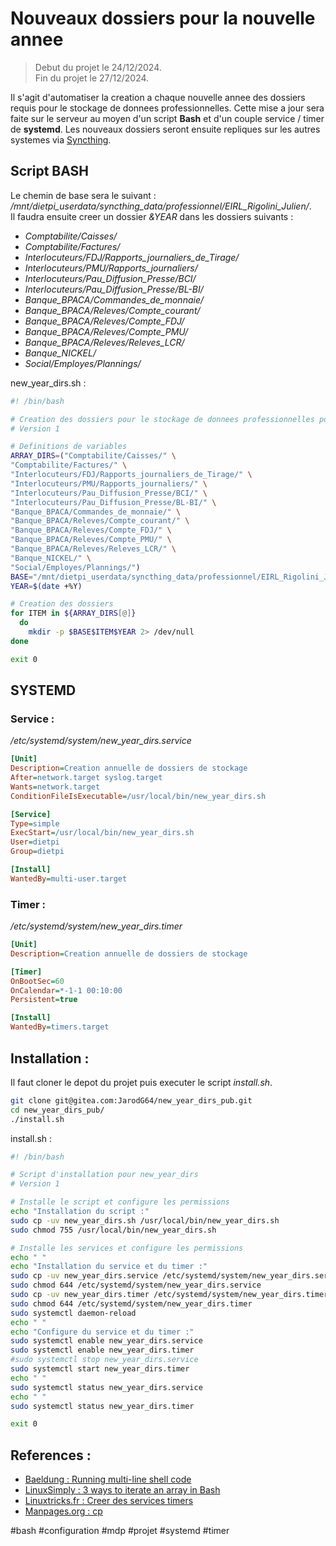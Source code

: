 # Nouveaux dossiers pour la nouvelle annee

> Debut du projet le 24/12/2024.  
> Fin du projet le 27/12/2024.

Il s'agit d'automatiser la creation a chaque nouvelle annee des dossiers requis pour le stockage de donnees professionnelles. Cette mise a jour sera faite sur le serveur au moyen d'un script **Bash** et d'un couple service / timer de **systemd**. Les nouveaux dossiers seront ensuite repliques sur les autres systemes via [Syncthing](https://syncthing.net/).

## Script BASH

Le chemin de base sera le suivant : */mnt/dietpi_userdata/syncthing_data/professionnel/EIRL_Rigolini_Julien/*.  
Il faudra ensuite creer un dossier *&YEAR* dans les dossiers suivants :

+ *Comptabilite/Caisses/*
+ *Comptabilite/Factures/*
+ *Interlocuteurs/FDJ/Rapports_journaliers_de_Tirage/*
+ *Interlocuteurs/PMU/Rapports_journaliers/*
+ *Interlocuteurs/Pau_Diffusion_Presse/BCI/*
+ *Interlocuteurs/Pau_Diffusion_Presse/BL-BI/*
+ *Banque_BPACA/Commandes_de_monnaie/*
+ *Banque_BPACA/Releves/Compte_courant/*
+ *Banque_BPACA/Releves/Compte_FDJ/*
+ *Banque_BPACA/Releves/Compte_PMU/*
+ *Banque_BPACA/Releves/Releves_LCR/*
+ *Banque_NICKEL/*
+ *Social/Employes/Plannings/*

new_year_dirs.sh :

```bash
#! /bin/bash

# Creation des dossiers pour le stockage de donnees professionnelles pour l'annee en cours
# Version 1

# Definitions de variables
ARRAY_DIRS=("Comptabilite/Caisses/" \
"Comptabilite/Factures/" \
"Interlocuteurs/FDJ/Rapports_journaliers_de_Tirage/" \
"Interlocuteurs/PMU/Rapports_journaliers/" \
"Interlocuteurs/Pau_Diffusion_Presse/BCI/" \
"Interlocuteurs/Pau_Diffusion_Presse/BL-BI/" \
"Banque_BPACA/Commandes_de_monnaie/" \
"Banque_BPACA/Releves/Compte_courant/" \
"Banque_BPACA/Releves/Compte_FDJ/" \
"Banque_BPACA/Releves/Compte_PMU/" \
"Banque_BPACA/Releves/Releves_LCR/" \
"Banque_NICKEL/" \
"Social/Employes/Plannings/")
BASE="/mnt/dietpi_userdata/syncthing_data/professionnel/EIRL_Rigolini_Julien/"
YEAR=$(date +%Y)

# Creation des dossiers
for ITEM in ${ARRAY_DIRS[@]}
  do
    mkdir -p $BASE$ITEM$YEAR 2> /dev/null
done

exit 0
```

## SYSTEMD

### Service :

*/etc/systemd/system/new_year_dirs.service*

```ini
[Unit]
Description=Creation annuelle de dossiers de stockage
After=network.target syslog.target
Wants=network.target
ConditionFileIsExecutable=/usr/local/bin/new_year_dirs.sh

[Service]
Type=simple
ExecStart=/usr/local/bin/new_year_dirs.sh
User=dietpi
Group=dietpi

[Install]
WantedBy=multi-user.target
```

### Timer :

*/etc/systemd/system/new_year_dirs.timer*

```ini
[Unit]
Description=Creation annuelle de dossiers de stockage

[Timer]
OnBootSec=60
OnCalendar=*-1-1 00:10:00
Persistent=true

[Install]
WantedBy=timers.target
```

## Installation :

Il faut cloner le depot du projet puis executer le script *install.sh*.

```bash
git clone git@gitea.com:JarodG64/new_year_dirs_pub.git
cd new_year_dirs_pub/
./install.sh
```

install.sh :

```bash
#! /bin/bash

# Script d'installation pour new_year_dirs
# Version 1

# Installe le script et configure les permissions
echo "Installation du script :"
sudo cp -uv new_year_dirs.sh /usr/local/bin/new_year_dirs.sh
sudo chmod 755 /usr/local/bin/new_year_dirs.sh

# Installe les services et configure les permissions
echo " "
echo "Installation du service et du timer :"
sudo cp -uv new_year_dirs.service /etc/systemd/system/new_year_dirs.service
sudo chmod 644 /etc/systemd/system/new_year_dirs.service
sudo cp -uv new_year_dirs.timer /etc/systemd/system/new_year_dirs.timer
sudo chmod 644 /etc/systemd/system/new_year_dirs.timer
sudo systemctl daemon-reload
echo " "
echo "Configure du service et du timer :"
sudo systemctl enable new_year_dirs.service
sudo systemctl enable new_year_dirs.timer
#sudo systemctl stop new_year_dirs.service
sudo systemctl start new_year_dirs.timer
echo " "
sudo systemctl status new_year_dirs.service
echo " "
sudo systemctl status new_year_dirs.timer

exit 0
```

## References :

+ [Baeldung : Running multi-line shell code](https://www.baeldung.com/linux/run-multi-line-shell-code)
+ [LinuxSimply : 3 ways to iterate an array in Bash](https://linuxsimply.com/bash-scripting-tutorial/array/elements-of-array/iterate-array/)
+ [Linuxtricks.fr : Creer des services timers](https://www.linuxtricks.fr/wiki/systemd-creer-des-services-timers-unites)
+ [Manpages.org : cp](https://fr.manpages.org/cp)


#bash #configuration #mdp #projet #systemd #timer